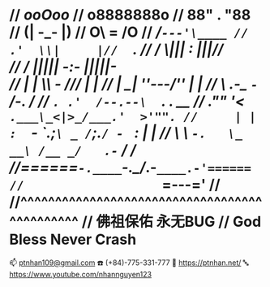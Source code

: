 //                   _ooOoo_
//                  o8888888o
//                  88" . "88
//                  (| -_- |)
//                  O\  =  /O
//               ____/`---'\____
//             .'  \\|     |//  `.
//            /  \\|||  :  |||//  \
//           /  _||||| -:- |||||-  \
//           |   | \\\  -  /// |   |
//           | \_|  ''\---/''  |   |
//           \  .-\__  `-`  ___/-. /
//         ___`. .'  /--.--\  `. . __
//      ."" '<  `.___\_<|>_/___.'  >'"".
//     | | :  `- \`.;`\ _ /`;.`/ - ` : | |
//     \  \ `-.   \_ __\ /__ _/   .-` /  /
//======`-.____`-.___\_____/___.-`____.-'======
//                   `=---='
//
//^^^^^^^^^^^^^^^^^^^^^^^^^^^^^^^^^^^^^^^^^^^^^
//          佛祖保佑           永无BUG
//         God Bless        Never Crash
==============================================================================


📫 ptnhan109@gmail.com
☎️ (+84)-775-331-777
🧪 https://ptnhan.net/
🔤 https://www.youtube.com/nhannguyen123
